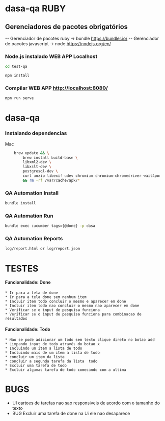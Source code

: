 # dasa-qa RUBY 

## Gerenciadores de pacotes obrigatórios 

-- Gerenciador de pacotes ruby  -> bundle https://bundler.io/
-- Gerenciador de pacotes javascript -> node https://nodejs.org/en/


### Node.js instalado WEB APP  Localhost

```bash
cd test-qa
```

```bash
npm install
```

### Compilar WEB APP  [http://localhost:8080/](http://localhost:8080/)

```bash
npm run serve
```

# dasa-qa
### Instalando dependencias  

Mac 

```bash
    brew update && \
        brew install build-base \
        libxml2-dev \
        libxslt-dev \
        postgresql-dev \
        curl unzip libexif udev chromium chromium-chromedriver wait4ports xvfb xorg-server dbus ttf-freefont mesa-dri-swrast \
        && rm -rf /var/cache/apk/*  
```


### QA Automation Install

```bash
bundle install    
```

### QA Automation Run 

```bash
bundle exec cucumber tags={@done} -p dasa     
```

### QA Automation  Reports 

   ```bash
log/report.html or log/report.json 
```


# TESTES 
  #### Funcionalidade: Done
    * Ir para a tela de done 
    * Ir para a tela done sem nenhum item
    * Incluir item todo concluir o mesmo e aparecer em done
    * Incluir item todo nao concluir o mesmo nao aparecer em done
    * Verificar se o input de pesquisa funciona
    * Verificar se o input de pesquisa funciona para combinacao de resultados

#### Funcionalidade: Todo
    * Nao se pode adicionar um todo sem texto clique direto no botao add 
    * Limpando input de todo através do botao x 
    * Incluindo um item a lista de todo
    * Incluindo mais de um item a lista de todo
    * concluir um item da lista 
    * concluir a segunda tarefa da lista  todo
    * Excluir uma tarefa de todo
    * Excluir algumas tarefa de todo comecando com a ultima 
   


# BUGS 

   * UI cartoes de tarefas nao sao responsiveis de acordo com o tamanho do texto
   * BUG Excluir uma tarefa de done na Ui ele nao desaparece 
   

  
